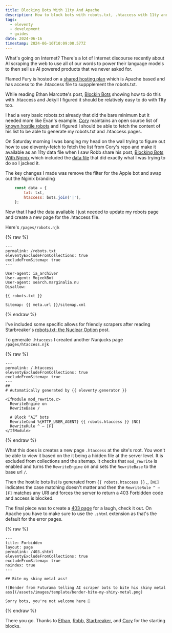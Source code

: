 ```yaml
---
title: Blocking Bots With 11ty And Apache
description: How to block bots with robots.txt, .htaccess with 11ty and Apache. Make it difficult for them to jack your stuff!
tags:
  - eleventy
  - development
  - guides
date: 2024-06-16
timestamp: 2024-06-16T10:09:00.577Z
---
```


What's going on Internet? There's a lot of Internet discourse recently about AI scraping the web to use all of our words to power their language models to then sell us AI powered products that we never asked for.

Flamed Fury is hosted on a [shared hosting plan](https://flamedfury.com/posts/deploying-an-11ty-project-to-shared-hosting/) which is Apache based and has access to the .htaccess file to suppplement the robots.txt.

While reading Ethan Marcotte's post, [Blockin Bots](https://ethanmarcotte.com/wrote/blockin-bots/) showing how to do this with .htaccess and Jekyll I figured it should be relatively easy to do with 11ty too.

I had a very basic robots.txt already that did the bare minimum but it needed more like Evan's example. [Cory](https://coryd.dev/) maintains an open source list of [known hostile robots](https://github.com/ai-robots-txt/ai.robots.txt/blob/main/robots.txt) and I figured I should be able to fetch the content of his list to be able to generate my robots.txt and .htaccess pages.

On Saturday morning I was banging my head on the wall trying to figure out how to use eleventy-fetch to fetch the list from Cory's repo and make it available as an 11ty data file when I saw Robb share his post, [Blocking Bots With Nginix](https://rknight.me/blog/blocking-bots-with-nginx/) which included the [data file](https://github.com/rknightuk/rknight.me/blob/master/src/_data/site/robots.js) that did exactly what I was trying to do so I jacked it.

The key changes I made was remove the filter for the Apple bot and swap out the Nginix branding

```js
    const data = {
        txt: txt,
        htaccess: bots.join('|'),
    };
```

Now that I had the data available I just needed to update my robots page and create a new page for the .htaccess file.

Here's `/pages/robots.njk`

{% raw %}
```jinja2
---
permalink: /robots.txt
eleventyExcludeFromCollections: true
excludeFromSitemap: true
---

User-agent: ia_archiver
User-agent: MojeekBot
User-agent: search.marginalia.nu
Disallow:

{{ robots.txt }}

Sitemap: {{ meta.url }}/sitemap.xml

```
{% endraw %}

I've included some specific allows for friendly scrapers after reading Starbreaker's [robots.txt: the Nuclear Option](https://starbreaker.org/blog/tech/robots-txt-nuclear-option/index.html) post.

To generate `.htaccess` I created another Nunjucks page `/pages/htaccess.njk`

{% raw %}
```jinja2
---
permalink: /.htaccess
eleventyExcludeFromCollections: true
excludeFromSitemap: true
---
##
# Automatically generated by {{ eleventy.generator }}

<IfModule mod_rewrite.c>
  RewriteEngine on
  RewriteBase /

  # Block “AI” bots
  RewriteCond %{HTTP_USER_AGENT} {{ robots.htaccess }} [NC]
  RewriteRule ^ – [F]
</IfModule>
```
{% endraw %}

What this does is creates a new page `.htaccess` at the site's root. You won't be able to view it based on the it being a hidden file at the server level. It is excluded from collections and the sitemap. It checks that `mod_rewrite` is enabled and turns the `RewriteEngine` on and sets the `RewriteBase` to the base url `/`.

Then the hostile bots list is generated from `{{ robots.htaccess }},`, `[NC]` indicates the case matching doesn't matter and then the `RewriteRule ^ – [F]` matches any URI and forces the server to return a 403 Forbidden code and access is blocked.

The final piece was to create a [403 page](/403.shtml) for a laugh, check it out. On Apache you have to make sure to use the `.shtml` extension as that's the default for the error pages.

{% raw %}
```jinja2
---
title: Forbidden
layout: page
permalink: /403.shtml
eleventyExcludeFromCollections: true
excludeFromSitemap: true
noindex: true
---

## Bite my shiny metal ass!

![Bender from Futurama telling AI scraper bots to bite his shiny metal ass](/assets/images/template/bender-bite-my-shiny-metal.png)

Sorry bots, you're not welcome here 🤣
```
{% endraw %}

There you go. Thanks to [Ethan](https://ethanmarcotte.com/), [Robb](https://rknight.me/), [Starbreaker](https://starbreaker.org), and [Cory](https://coryd.dev/) for the starting blocks.